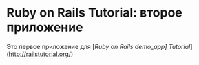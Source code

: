 # Ruby on Rails Tutorial: второе приложение

Это первое приложение для
[*Ruby on Rails demo_app] Tutorial*](http://railstutorial.org/)
